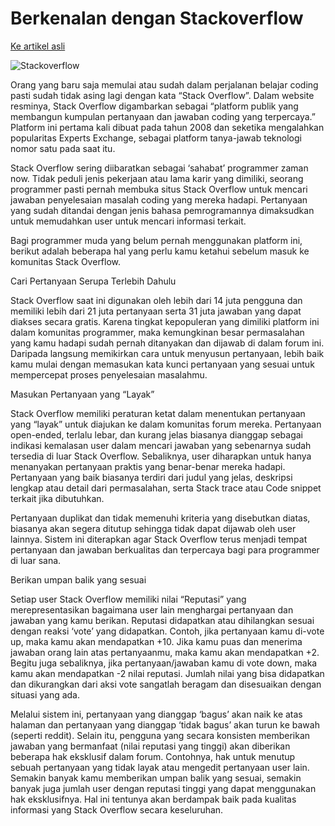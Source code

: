 # Berkenalan dengan Stackoverflow

[Ke artikel asli](https://skilvul.com/blogs/berkenalan-dengan-stackoverflow)

![Stackoverflow](https://skilvul-prod-01.s3.ap-southeast-1.amazonaws.com/blog/berkenalan-dengan-stackoverflow-details-1631078798890.jpg)

Orang yang baru saja memulai atau sudah dalam perjalanan belajar coding pasti sudah tidak asing lagi dengan kata “Stack Overflow”. Dalam website resminya, Stack Overflow digambarkan sebagai “platform publik yang membangun kumpulan pertanyaan dan jawaban coding yang terpercaya.” Platform ini pertama kali dibuat pada tahun 2008 dan seketika mengalahkan popularitas Experts Exchange, sebagai platform tanya-jawab teknologi nomor satu pada saat itu.

Stack Overflow sering diibaratkan sebagai ‘sahabat’ programmer zaman now. Tidak peduli jenis pekerjaan atau lama karir yang dimiliki, seorang programmer pasti pernah membuka situs Stack Overflow untuk mencari jawaban penyelesaian masalah coding yang mereka hadapi. Pertanyaan yang sudah ditandai dengan jenis bahasa pemrogramannya dimaksudkan untuk memudahkan user untuk mencari informasi terkait.

Bagi programmer muda yang belum pernah menggunakan platform ini, berikut adalah beberapa hal yang perlu kamu ketahui sebelum masuk ke komunitas Stack Overflow.

Cari Pertanyaan Serupa Terlebih Dahulu

Stack Overflow saat ini digunakan oleh lebih dari 14 juta pengguna dan memiliki lebih dari 21 juta pertanyaan serta 31 juta jawaban yang dapat diakses secara gratis. Karena tingkat kepopuleran yang dimiliki platform ini dalam komunitas programmer, maka kemungkinan besar permasalahan yang kamu hadapi sudah pernah ditanyakan dan dijawab di dalam forum ini. Daripada langsung memikirkan cara untuk menyusun pertanyaan, lebih baik kamu mulai dengan memasukan kata kunci pertanyaan yang sesuai untuk mempercepat proses penyelesaian masalahmu.

Masukan Pertanyaan yang “Layak”

Stack Overflow memiliki peraturan ketat dalam menentukan pertanyaan yang “layak” untuk diajukan ke dalam komunitas forum mereka. Pertanyaan open-ended, terlalu lebar, dan kurang jelas biasanya dianggap sebagai indikasi kemalasan user dalam mencari jawaban yang sebenarnya sudah tersedia di luar Stack Overflow. Sebaliknya, user diharapkan untuk hanya menanyakan pertanyaan praktis yang benar-benar mereka hadapi. Pertanyaan yang baik biasanya terdiri dari judul yang jelas, deskripsi lengkap atau detail dari permasalahan, serta Stack trace atau Code snippet terkait jika dibutuhkan.

Pertanyaan duplikat dan tidak memenuhi kriteria yang disebutkan diatas, biasanya akan segera ditutup sehingga tidak dapat dijawab oleh user lainnya. Sistem ini diterapkan agar Stack Overflow terus menjadi tempat pertanyaan dan jawaban berkualitas dan terpercaya bagi para programmer di luar sana.

Berikan umpan balik yang sesuai

Setiap user Stack Overflow memiliki nilai “Reputasi” yang merepresentasikan bagaimana user lain menghargai pertanyaan dan jawaban yang kamu berikan. Reputasi didapatkan atau dihilangkan sesuai dengan reaksi ‘vote’ yang didapatkan. Contoh, jika pertanyaan kamu di-vote up, maka kamu akan mendapatkan +10. Jika kamu puas dan menerima jawaban orang lain atas pertanyaanmu, maka kamu akan mendapatkan +2. Begitu juga sebaliknya, jika pertanyaan/jawaban kamu di vote down, maka kamu akan mendapatkan -2 nilai reputasi. Jumlah nilai yang bisa didapatkan dan dikurangkan dari aksi vote sangatlah beragam dan disesuaikan dengan situasi yang ada.

Melalui sistem ini, pertanyaan yang dianggap ‘bagus’ akan naik ke atas halaman dan pertanyaan yang dianggap ‘tidak bagus’ akan turun ke bawah (seperti reddit). Selain itu, pengguna yang secara konsisten memberikan jawaban yang bermanfaat (nilai reputasi yang tinggi) akan diberikan beberapa hak eksklusif dalam forum. Contohnya, hak untuk menutup sebuah pertanyaan yang tidak layak atau mengedit pertanyaan user lain. Semakin banyak kamu memberikan umpan balik yang sesuai, semakin banyak juga jumlah user dengan reputasi tinggi yang dapat menggunakan hak eksklusifnya. Hal ini tentunya akan berdampak baik pada kualitas informasi yang Stack Overflow secara keseluruhan.